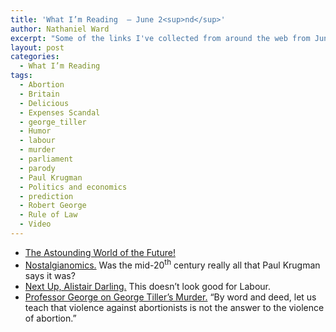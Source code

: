 ```yaml
---
title: 'What I’m Reading  — June 2<sup>nd</sup>'
author: Nathaniel Ward
excerpt: "Some of the links I've collected from around the web from June 1st to June 2nd."
layout: post
categories:
  - What I’m Reading
tags:
  - Abortion
  - Britain
  - Delicious
  - Expenses Scandal
  - george_tiller
  - Humor
  - labour
  - murder
  - parliament
  - parody
  - Paul Krugman
  - Politics and economics
  - prediction
  - Robert George
  - Rule of Law
  - Video
---
```

  * [The Astounding World of the Future!][1] 
  * [Nostalgianomics.][2] Was the mid-20<sup>th</sup> century really all that Paul Krugman says it was?
  * [Next Up, Alistair Darling.][3] This doesn’t look good for Labour.
  * [Professor George on George Tiller’s Murder.][4] “By word and deed, let us teach that violence against abortionists is not the answer to the violence of abortion.”

 [1]: http://www.youtube.com/watch?v=GJjUVIIYptE
 [2]: http://www.reason.com/news/printer/133222.html
 [3]: http://www.telegraph.co.uk/news/newstopics/mps-expenses/5418493/MPs-expenses-Alistair-Darling-billed-us-for-two-homes-at-the-same-time.html
 [4]: http://corner.nationalreview.com/post/?q=NDM5NGYyYWMxZDY3NWFmYjhjZmJiNTI2YmRjZmRlYWE=